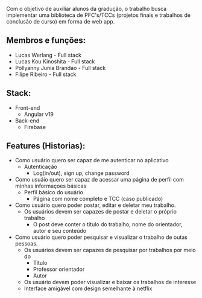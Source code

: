Com o objetivo de auxiliar alunos da gradução, o trabalho busca implementar uma biblioteca de PFC's/TCCs (projetos finais e trabalhos de conclusão de curso) em forma de web app.

## Membros e funções: 
- Lucas Werlang - Full stack
- Lucas Kou Kinoshita - Full stack
- Pollyanny Junia Brandao - Full stack
- Filipe Ribeiro - Full stack

## Stack:
- Front-end
  - Angular v19
- Back-end
  - Firebase 
## Features (Historias):
- Como usuário quero ser capaz de me autenticar no aplicativo
  - Autenticação
    - Log(in/out), sign up, change password
- Como usuáio quero ser capaz de acessar uma página de perfil com minhas informaçoes básicas
  - Perfil básico do usuário
    - Página com nome completo e TCC (caso publicado)
- Como usuário quero poder postar, editar e deletar meu trabalho.
  - Os usuários devem ser capazes de postar e deletar o próprio trabalho
    - O post deve conter o título do trabalho, nome do orientador, autor e seu conteúdo
- Como usuário quero poder pesquisar e visualizar o trabalho de outas pessoas.
  - Os usuários devem ser capazes de pesquisar por trabalhos por meio do
      - Título
      - Professor orientador
      - Autor
  - Os usuário devem poder visualizar e baixar os trabalhos de interesse
  - Interface amigável com design semelhante à netflix
  
